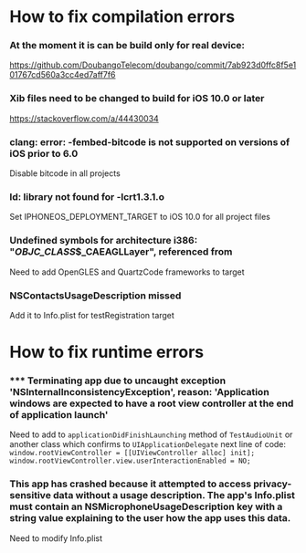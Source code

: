 #  How to fix compilation errors


### At the moment it is can be build only for real device:
https://github.com/DoubangoTelecom/doubango/commit/7ab923d0ffc8f5e101767cd560a3cc4ed7aff7f6

### Xib files need to be changed to build for iOS 10.0 or later
https://stackoverflow.com/a/44430034

### clang: error: -fembed-bitcode is not supported on versions of iOS prior to 6.0
Disable bitcode in all projects

### ld: library not found for -lcrt1.3.1.o
Set IPHONEOS_DEPLOYMENT_TARGET to iOS 10.0 for all project files

### Undefined symbols for architecture i386: "_OBJC_CLASS_$_CAEAGLLayer", referenced from
Need to add OpenGLES and QuartzCode frameworks to target

### NSContactsUsageDescription  missed
Add it to Info.plist for testRegistration target

# How to fix runtime errors

### *** Terminating app due to uncaught exception 'NSInternalInconsistencyException', reason: 'Application windows are expected to have a root view controller at the end of application launch'

Need to add to `applicationDidFinishLaunching` method of `TestAudioUnit` or another class which confirms to `UIApplicationDelegate` next line of code:
`window.rootViewController = [[UIViewController alloc] init];`
`window.rootViewController.view.userInteractionEnabled = NO;`

### This app has crashed because it attempted to access privacy-sensitive data without a usage description.  The app's Info.plist must contain an NSMicrophoneUsageDescription key with a string value explaining to the user how the app uses this data.

Need to modify Info.plist



